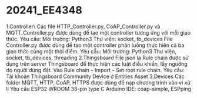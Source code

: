# 20241_EE4348
1.Controller\\
Các file HTTP_Controller.py, CoAP_Controller.py và MQTT_Controller.py được dùng để tạo một controller tương ứng với mỗi giao thức.
Yêu cầu:
Môi trường: Python3
Thư viện: socket, tb_devices
File Controller.py được dùng để tạo một controller phân luồng thực hiện cả ba giao thức cùng một thời điểm.
Yêu cầu:
Môi trường: Python3
Thư viện, socket, tb_devices, threading
2.Thingsboard
File json là Rule chain được sử dụng trên server Thingsboard để thực hiện các luật điều khiển, lấy ngưỡng do người dùng đặt.
Vào Rule chain – Import – Set root rule chain.
Yêu cầu:
Tài khoản Thingsboard Community
Device ở Entities
Asset
3.Devices
Các folder MQTT, HTTP, CoAP, HTTPS được dùng để nạp chương trình vào vi xử lí
Yêu cầu
ESP32 WROOM 38-pin type C
Arduino IDE: coap-simple, ESPping

 
